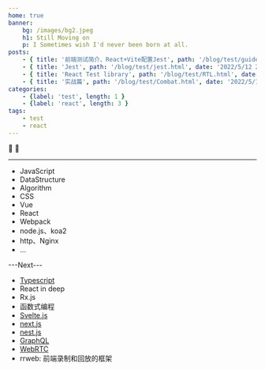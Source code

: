 ```yaml
---
home: true
banner:
    bg: /images/bg2.jpeg
    h1: Still Moving on
    p: I Sometimes wish I'd never been born at all.
posts:
    - { title: '前端测试简介、React+Vite配置Jest', path: '/blog/test/guideAndConfigSetting.html', date: '6/9/2022, 1:20:44 AM', category: 'test', tag: 'test,jest,react' }
    - { title: 'Jest', path: '/blog/test/jest.html', date: '2022/5/12 22:30:30', category: 'test', tag: 'test,jest,react' }
    - { title: 'React Test library', path: '/blog/test/RTL.html', date: '2022/5/12 22:30:30', category: 'test', tag: 'test,jest,react' }
    - { title: '实战篇', path: '/blog/test/Combat.html', date: '2022/5/12 22:30:30', category: 'test', tag: 'test,jest,react' }
categories:
    - {label: 'test', length: 1 }
    - {label: 'react', length: 3 }
tags:
    - test
    - react
---
```


:tada: :100:


-----------

- JavaScript
- DataStructure
- Algorithm
- CSS
- Vue
- React
- Webpack
- node.js、koa2
- http、Nginx
- ...

---Next---
- [Typescript](https://ts.xcatliu.com/)
- React in deep
- Rx.js
- 函数式编程
- [Svelte.js](https://www.sveltejs.cn/)
- [next.js](https://www.nextjs.cn/)
- [nest.js](https://docs.nestjs.cn/7/introduction)
- [GraphQL](https://graphql.cn/)
- [WebRTC](https://webrtc.org.cn/)
- rrweb: 前端录制和回放的框架
